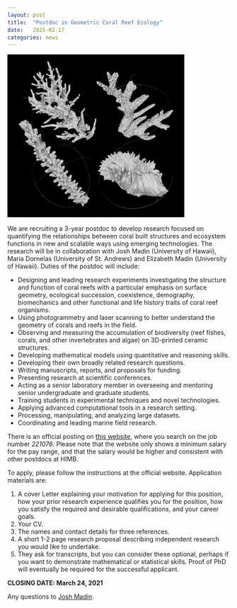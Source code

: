 ```yaml
---
layout: post
title:  "Postdoc in Geometric Coral Reef Ecology"
date:   2021-02-17
categories: news
---
```


<img src="/assets/posts/coral_geometry.png" width="400"/>

We are recruiting a 3-year postdoc to develop research focused on quantifying the relationships between coral built structures and ecosystem functions in new and scalable ways using emerging technologies. The research will be in collaboration with Josh Madin (University of Hawaii), Maria Dornelas (University of St. Andrews) and Elizabeth Madin (University of Hawaii). Duties of the postdoc will include:
- Designing and leading research experiments investigating the structure and function of coral reefs with a particular emphasis on surface geometry, ecological succession, coexistence, demography, biomechanics and other functional and life history traits of coral reef organisms.
- Using photogrammetry and laser scanning to better understand the geometry of corals and reefs in the field.
- Observing and measuring the accumulation of biodiversity (reef fishes, corals, and other invertebrates and algae) on 3D-printed ceramic structures.
- Developing mathematical models using quantitative and reasoning skills.
- Developing their own broadly related research questions.
- Writing manuscripts, reports, and proposals for funding.  
- Presenting research at scientific conferences.
- Acting as a senior laboratory member in overseeing and mentoring senior undergraduate and graduate students.
- Training students in experimental techniques and novel technologies.
- Applying advanced computational tools in a research setting.
- Processing, manipulating, and analyzing large datasets.
- Coordinating and leading marine field research.

There is an official posting on [this website](https://hcmweb.rcuh.com/psc/hcmprd_exapp/EMPLOYEE/HRMS/c/HRS_HRAM.HRS_APP_SCHJOB.GBL?FOCUS=Applicant), where you search on the job number *221076*. Please note that the website only shows a minimum salary for the pay range, and that the salary would be higher and consistent with other postdocs at HIMB.

To apply, please follow the instructions at the official website. Application materials are:

1. A cover Letter explaining your motivation for applying for this position, how your prior research experience qualifies you for the position, how you satisfy the required and desirable qualifications, and your career goals.
2. Your CV.
3. The names and contact details for three references.
4. A short 1-2 page research proposal describing independent research you would like to undertake.
5. They ask for transcripts, but you can consider these optional, perhaps if you want to demonstrate mathematical or statistical skills. Proof of PhD will eventually be required for the successful applicant.

**CLOSING DATE: March 24, 2021**

Any questions to [Josh Madin](mailto:jmadin@hawaii.edu).
